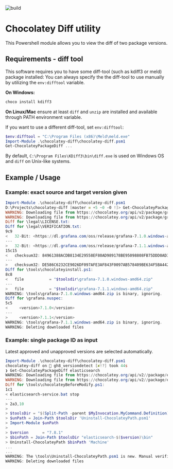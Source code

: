 ![build](https://github.com/chocolatey-community/chocodiff/workflows/build/badge.svg)

# Chocolatey Diff utility

This Powershell module allows you to view the diff of two package versions.

## Requirements - diff tool

This software requires you to have some diff-tool (such as kdiff3 or meld) package installed:
You can always specify the the diff-tool to use manually by utilizing the `env:difftool` variable.

**On Windows:**

```powershell
choco install kdiff3
```

**On Linux/Mac** ensure at least `diff` and `unzip` are installed and available through PATH environment variable.

If you want to use a different diff-tool, set `env:difftool`:

```powershell
$env:difftool = "C:\Program Files (x86)\Meld\meld.exe"
Import-Module .\chocolatey-diff\chocolatey-diff.psm1
Get-ChocolateyPackageDiff ...
```

By default, `C:\Program Files\KDiff3\bin\diff.exe` is used on Windows OS and `diff` on Unix-like systems.

## Example / Usage

### Example: exact source and target version given

```powershell
Import-Module .\chocolatey-diff\chocolatey-diff.psm1
D:\Projects\chocolatey-diff [master ≡ +5 ~0 -0 !]> Get-ChocolateyPackageDiff -packageName grafana -oldPackageVersion 7.1.0 -newPackageVersion 7.1.1
WARNING: Downloading file from https://chocolatey.org/api/v2/package/grafana/7.1.0
WARNING: Downloading file from https://chocolatey.org/api/v2/package/grafana/7.1.1
Diff for \legal\LICENSE.txt:
Diff for \legal\VERIFICATION.txt:
9c9
<   32-Bit: <https://dl.grafana.com/oss/release/grafana-7.1.0.windows-amd64.zip>
---
>   32-Bit: <https://dl.grafana.com/oss/release/grafana-7.1.1.windows-amd64.zip>
15c15
<   checksum32: 84961388ACDB8134E29558EF80AD989178BE95098808FB75DDD0AD3268BE570C
---
>   checksum32: DE586C6232CE9026DF097AFE3AF843F0097AB578409BE634F5BA4420FF3E786E
Diff for \tools\chocolateyinstall.ps1:
8c8
<   file           = "$toolsdir\grafana-7.1.0.windows-amd64.zip"
---
>   file           = "$toolsdir\grafana-7.1.1.windows-amd64.zip"
WARNING: \tools\grafana-7.1.0.windows-amd64.zip is binary, ignoring.
Diff for \grafana.nuspec:
5c5
<     <version>7.1.0</version>
---
>     <version>7.1.1</version>
WARNING: \tools\grafana-7.1.1.windows-amd64.zip is binary, ignoring.
WARNING: Deleting downloaded files
```

### Example: single package ID as input

Latest approved and unapproved versions are selected automatically.

```powershell
Import-Module .\chocolatey-diff\chocolatey-diff.psm1
chocolatey-diff on  gh8_versiondetect [✘!?] took 44s
❯ Get-ChocolateyPackageDiff elasticsearch
WARNING: Downloading file from https://chocolatey.org/api/v2//package/elasticsearch/6.7.1
WARNING: Downloading file from https://chocolatey.org/api/v2//package/elasticsearch/7.8.1
Diff for \tools\chocolateyBeforeModify.ps1:
1c1
< elasticsearch-service.bat stop
---
> 2a3,10
>
> $toolsDir = "$(Split-Path -parent $MyInvocation.MyCommand.Definition)"
> $unPath = Join-Path $toolsDir 'Uninstall-ChocolateyPath.psm1'
> Import-Module $unPath
>
> $version      = "7.8.1"
> $binPath = Join-Path $toolsDir "elasticsearch-$($version)\bin"
> Uninstall-ChocolateyPath $binPath 'Machine'
...
...
WARNING: The \tools\Uninstall-ChocolateyPath.psm1 is new. Manual verification required
WARNING: Deleting downloaded files
```